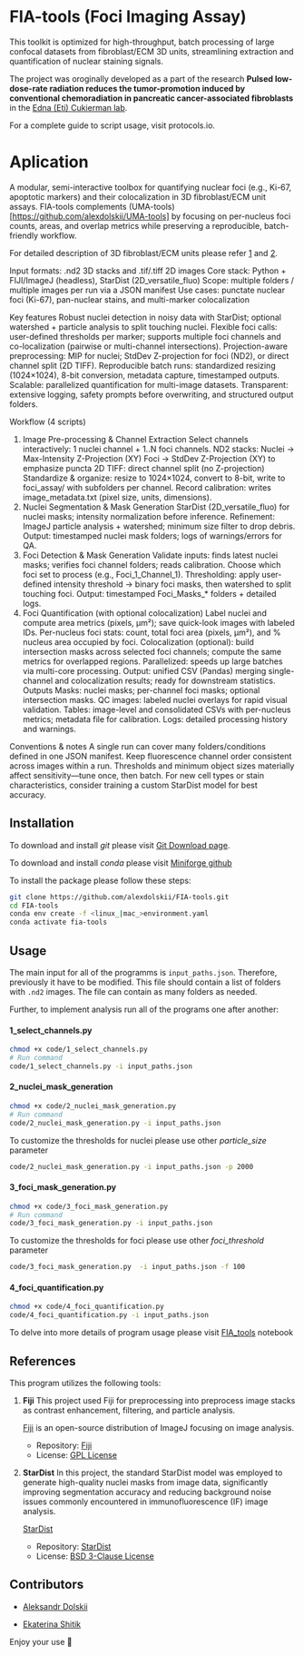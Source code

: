 # FIA-tools (Foci Imaging Assay)
This toolkit is optimized for high-throughput, batch processing of large confocal datasets from fibroblast/ECM 3D units, streamlining extraction and quantification of nuclear staining signals.

The project was oroginally developed as a part of the research **Pulsed low-dose-rate radiation reduces the tumor-promotion induced by conventional chemoradiation in pancreatic cancer-associated fibroblasts** in the  [Edna (Eti) Cukierman lab](https://www.foxchase.org/edna-cukierman). 

For a complete guide to script usage, visit protocols.io.

# Aplication
A modular, semi-interactive toolbox for quantifying nuclear foci (e.g., Ki-67, apoptotic markers) and their colocalization in 3D fibroblast/ECM unit assays. FIA-tools complements (UMA-tools)[https://github.com/alexdolskii/UMA-tools] by focusing on per-nucleus foci counts, areas, and overlap metrics while preserving a reproducible, batch-friendly workflow.

For detailed description of 3D fibroblast/ECM units please refer [1](https://pubmed.ncbi.nlm.nih.gov/32222216/) and [2](https://pubmed.ncbi.nlm.nih.gov/27245425/).

Input formats: .nd2 3D stacks and .tif/.tiff 2D images
Core stack: Python + FIJI/ImageJ (headless), StarDist (2D_versatile_fluo)
Scope: multiple folders / multiple images per run via a JSON manifest
Use cases: punctate nuclear foci (Ki-67), pan-nuclear stains, and multi-marker colocalization

Key features
Robust nuclei detection in noisy data with StarDist; optional watershed + particle analysis to split touching nuclei.
Flexible foci calls: user-defined thresholds per marker; supports multiple foci channels and co-localization (pairwise or multi-channel intersections).
Projection-aware preprocessing: MIP for nuclei; StdDev Z-projection for foci (ND2), or direct channel split (2D TIFF).
Reproducible batch runs: standardized resizing (1024×1024), 8-bit conversion, metadata capture, timestamped outputs.
Scalable: parallelized quantification for multi-image datasets.
Transparent: extensive logging, safety prompts before overwriting, and structured output folders.

Workflow (4 scripts)
1) Image Pre-processing & Channel Extraction
Select channels interactively: 1 nuclei channel + 1..N foci channels.
ND2 stacks:
Nuclei → Max-Intensity Z-Projection (XY)
Foci → StdDev Z-Projection (XY) to emphasize puncta
2D TIFF: direct channel split (no Z-projection)
Standardize & organize: resize to 1024×1024, convert to 8-bit, write to foci_assay/ with subfolders per channel.
Record calibration: writes image_metadata.txt (pixel size, units, dimensions).
2) Nuclei Segmentation & Mask Generation
StarDist (2D_versatile_fluo) for nuclei masks; intensity normalization before inference.
Refinement: ImageJ particle analysis + watershed; minimum size filter to drop debris.
Output: timestamped nuclei mask folders; logs of warnings/errors for QA.
3) Foci Detection & Mask Generation
Validate inputs: finds latest nuclei masks; verifies foci channel folders; reads calibration.
Choose which foci set to process (e.g., Foci_1_Channel_1).
Thresholding: apply user-defined intensity threshold → binary foci masks, then watershed to split touching foci.
Output: timestamped Foci_Masks_* folders + detailed logs.
4) Foci Quantification (with optional colocalization)
Label nuclei and compute area metrics (pixels, µm²); save quick-look images with labeled IDs.
Per-nucleus foci stats: count, total foci area (pixels, µm²), and % nucleus area occupied by foci.
Colocalization (optional): build intersection masks across selected foci channels; compute the same metrics for overlapped regions.
Parallelized: speeds up large batches via multi-core processing.
Output: unified CSV (Pandas) merging single-channel and colocalization results; ready for downstream statistics.
Outputs
Masks: nuclei masks; per-channel foci masks; optional intersection masks.
QC images: labeled nuclei overlays for rapid visual validation.
Tables: image-level and consolidated CSVs with per-nucleus metrics; metadata file for calibration.
Logs: detailed processing history and warnings.

Conventions & notes
A single run can cover many folders/conditions defined in one JSON manifest.
Keep fluorescence channel order consistent across images within a run.
Thresholds and minimum object sizes materially affect sensitivity—tune once, then batch.
For new cell types or stain characteristics, consider training a custom StarDist model for best accuracy.

## Installation 
To download and install *git* please visit [Git Download page](https://git-scm.com/downloads).

To download and install *conda* please visit [Miniforge github](https://github.com/conda-forge/miniforge)

To install the package please follow these steps:

```bash
git clone https://github.com/alexdolskii/FIA-tools.git
cd FIA-tools
conda env create -f <linux_|mac_>environment.yaml
conda activate fia-tools
```

## Usage

The main input for all of the programms is `input_paths.json`. Therefore, previously it have to be modified. This file should contain a list of folders with `.nd2` images. The file can contain as many folders as needed.

Further, to implement analysis run all of the programs one after another:

#### 1_select_channels.py

```bash
chmod +x code/1_select_channels.py
# Run command
code/1_select_channels.py -i input_paths.json
```
#### 2_nuclei_mask_generation

```bash
chmod +x code/2_nuclei_mask_generation.py
# Run command
code/2_nuclei_mask_generation.py -i input_paths.json
```

To customize the thresholds for nuclei please use other *particle_size* parameter

```bash
code/2_nuclei_mask_generation.py -i input_paths.json -p 2000
```

#### 3_foci_mask_generation.py

```bash
chmod +x code/3_foci_mask_generation.py
# Run command
code/3_foci_mask_generation.py -i input_paths.json
```

To customize the thresholds for foci please use other *foci_threshold* parameter

```bash
code/3_foci_mask_generation.py  -i input_paths.json -f 100
```

#### 4_foci_quantification.py

```bash
chmod +x code/4_foci_quantification.py
code/4_foci_quantification.py -i input_paths.json
```

To delve into more details of program usage please visit [FIA_tools](FIA_tools.ipynb) notebook 

## References

This program utilizes the following tools:

1. **Fiji** 
    This project used Fiji for preprocessing into preprocess image stacks as contrast enhancement, filtering, and particle analysis.

    [Fiji](https://fiji.sc/) is an open-source distribution of ImageJ focusing on image analysis. 
    
    - Repository: [Fiji](https://github.com/fiji/fiji)  
    - License: [GPL License](https://imagej.net/licensing/)

2. **StarDist**
    In this project, the standard StarDist model was employed to generate high-quality nuclei masks from image data, significantly improving segmentation accuracy and reducing background noise issues commonly encountered in immunofluorescence (IF) image analysis.
    
    [StarDist](https://stardist.net/)

    - Repository: [StarDist](https://github.com/stardist/stardist)  
    - License: [BSD 3-Clause License](https://github.com/stardist/stardist/blob/main/LICENSE.txt)

## Contributors

- [Aleksandr Dolskii](aleksandr.dolskii@fccc.edu)

- [Ekaterina Shitik](mailto:shitik.ekaterina@gmail.com) 

Enjoy your use 💫
